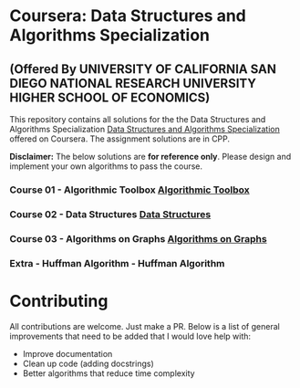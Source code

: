 # Coursera: Data Structures and Algorithms Specialization 
## (Offered By UNIVERSITY OF CALIFORNIA SAN DIEGO NATIONAL RESEARCH UNIVERSITY HIGHER SCHOOL OF ECONOMICS)

This repository contains all solutions for the the Data Structures and Algorithms Specialization [Data Structures and Algorithms Specialization](https://www.coursera.org/specializations/data-structures-algorithms) offered on Coursera. The assignment solutions are in CPP.

**Disclaimer:** The below solutions are **for reference only**. Please design and implement your own algorithms to pass the course.

### Course 01 - Algorithmic Toolbox [Algorithmic Toolbox](https://www.coursera.org/learn/algorithmic-toolbox?specialization=data-structures-algorithms)

### Course 02 - Data Structures [Data Structures](https://www.coursera.org/learn/data-structures?specialization=data-structures-algorithms)

### Course 03 - Algorithms on Graphs [Algorithms on Graphs](https://www.coursera.org/learn/algorithms-on-graphs?specialization=data-structures-algorithms)

### Extra - Huffman Algorithm - Huffman Algorithm


# Contributing

All contributions are welcome. Just make a PR. Below is a list of general improvements that need to be added that I would love help with:
- Improve documentation
- Clean up code (adding docstrings)
- Better algorithms that reduce time complexity



